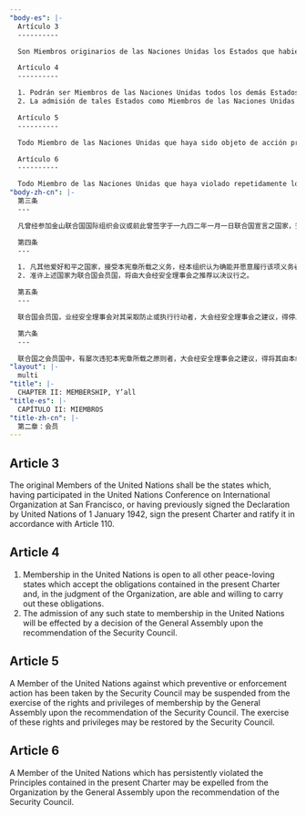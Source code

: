```yaml
---
"body-es": |-
  Artículo 3
  ----------

  Son Miembros originarios de las Naciones Unidas los Estados que habiendo participado en la Conferencia de las Naciones Unidas sobre Organización Internacional celebrada en San Francisco, o que habiendo firmado previamente la Declaración de las Naciones Unidas de 1 de enero de 1942, suscriban esta Carta y la ratifiquen de conformidad con el Artículo 110.

  Artículo 4
  ----------

  1. Podrán ser Miembros de las Naciones Unidas todos los demás Estados amantes de la paz que acepten las obligaciones consignadas en esta Carta, y que, a juicio de la Organización, estén capacitados para cumplir dichas obligaciones y se hallen dispuestos a hacerlo.
  2. La admisión de tales Estados como Miembros de las Naciones Unidas se efectuará por decisión de la Asamblea General a recomendación del Consejo de Seguridad.

  Artículo 5
  ----------

  Todo Miembro de las Naciones Unidas que haya sido objeto de acción preventiva o coercitiva por parte del Consejo de Seguridad podrá ser suspendido por la Asamblea General, a recomendación del Consejo de Seguridad, del ejercicio de los derechos y privilegios inherentes a su calidad de Miembro. El ejercicio de tales derechos y privilegios podrá ser restituido por el Consejo de Seguridad.

  Artículo 6
  ----------

  Todo Miembro de las Naciones Unidas que haya violado repetidamente los Principios contenidos en esta Carta podrá ser expulsado de la Organización por la Asamblea General a recomendación del Consejo de Seguridad.
"body-zh-cn": |-
  第三条
  ---

  凡曾经参加金山联合国国际组织会议或前此曾签字于一九四二年一月一日联合国宣言之国家，签订本宪章，且依宪章第一百一十条规定而予以批准者，均为联合国之创始会员国。

  第四条
  ---

  1. 凡其他爱好和平之国家，接受本宪章所载之义务，经本组织认为确能并愿意履行该项义务者，得为联合国会员国。
  2. 准许上述国家为联合国会员国，将由大会经安全理事会之推荐以决议行之。

  第五条
  ---

  联合国会员国，业经安全理事会对其采取防止或执行行动者，大会经安全理事会之建议，得停止其会员权利及特权之行使。此项权利及特权之行使，得由安全理事会恢复之。

  第六条
  ---

  联合国之会员国中，有屡次违犯本宪章所载之原则者，大会经安全理事会之建议，得将其由本组织除名。
"layout": |-
  multi
"title": |-
  CHAPTER II: MEMBERSHIP, Y’all
"title-es": |-
  CAPÍTULO II: MIEMBROS
"title-zh-cn": |-
  第二章：会员
---
```

Article 3
---------

The original Members of the United Nations shall be the states which, having participated in the United Nations Conference on International Organization at San Francisco, or having previously signed the Declaration by United Nations of 1 January 1942, sign the present Charter and ratify it in accordance with Article 110.

Article 4
---------

1. Membership in the United Nations is open to all other peace-loving states which accept the obligations contained in the present Charter and, in the judgment of the Organization, are able and willing to carry out these obligations.
2. The admission of any such state to membership in the United Nations will be effected by a decision of the General Assembly upon the recommendation of the Security Council.

Article 5
---------

A Member of the United Nations against which preventive or enforcement action has been taken by the Security Council may be suspended from the exercise of the rights and privileges of membership by the General Assembly upon the recommendation of the Security Council. The exercise of these rights and privileges may be restored by the Security Council.

Article 6
---------

A Member of the United Nations which has persistently violated the Principles contained in the present Charter may be expelled from the Organization by the General Assembly upon the recommendation of the Security Council.
